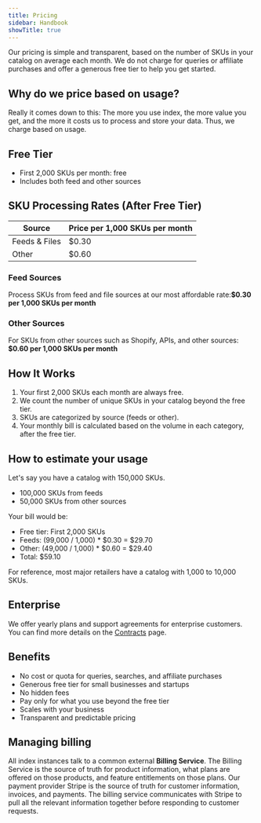 ```yaml
---
title: Pricing
sidebar: Handbook
showTitle: true
---
```


Our pricing is simple and transparent, based on the number of SKUs in your catalog on average each month. We do not charge for queries or affiliate purchases and offer a generous free tier to help you get started.

## Why do we price based on usage?

Really it comes down to this: The more you use index, the more value you get, and the more it costs us to process and store your data. Thus, we charge based on usage.

## Free Tier

* First 2,000 SKUs per month: free
* Includes both feed and other sources

## SKU Processing Rates (After Free Tier)

| Source | Price per 1,000 SKUs per month |
|--------|----------------------|
| Feeds \& Files  | $0.30        |
| Other    | $0.60              |

### Feed Sources

Process SKUs from feed and file sources at our most affordable rate:**$0.30 per 1,000 SKUs per month**

### Other Sources

For SKUs from other sources such as Shopify, APIs, and other sources: **$0.60 per 1,000 SKUs per month**

## How It Works

1. Your first 2,000 SKUs each month are always free.
2. We count the number of unique SKUs in your catalog beyond the free tier.
3. SKUs are categorized by source (feeds or other).
4. Your monthly bill is calculated based on the volume in each category, after the free tier.

## How to estimate your usage

Let's say you have a catalog with 150,000 SKUs.
* 100,000 SKUs from feeds
* 50,000 SKUs from other sources

Your bill would be:
* Free tier: First 2,000 SKUs
* Feeds: (99,000 / 1,000) * \$0.30 \= \$29.70
* Other: (49,000 / 1,000) * \$0.60 \= \$29.40 
* Total: \$59.10

For reference, most major retailers have a catalog with 1,000 to 10,000 SKUs.

## Enterprise

We offer yearly plans and support agreements for enterprise customers. You can find more details on the [Contracts](./contracts) page.

## Benefits

* No cost or quota for queries, searches, and affiliate purchases
* Generous free tier for small businesses and startups
* No hidden fees
* Pay only for what you use beyond the free tier
* Scales with your business
* Transparent and predictable pricing

## Managing billing

All index instances talk to a common external **Billing Service**. The Billing Service is the source of truth for product information, what plans are offered on those products, and feature entitlements on those plans. Our payment provider Stripe is the source of truth for customer information, invoices, and payments. The billing service communicates with Stripe to pull all the relevant information together before responding to customer requests.
